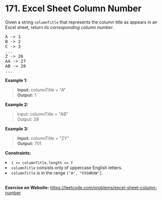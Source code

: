 # 171. Excel Sheet Column Number

Given a string `columnTitle` that represents the column title as appears in an Excel sheet, return *its corresponding column number*.

<pre>
A -&gt; 1
B -&gt; 2
C -&gt; 3
...
Z -&gt; 26
AA -&gt; 27
AB -&gt; 28 
...
</pre>
 

**Example 1:**

> **Input:** columnTitle = "A"  
**Output:** 1

**Example 2:**

> Input: columnTitle = "AB"  
Output: 28

**Example 3:**

> **Input:** columnTitle = "ZY"  
**Output:** 701
 

**Constraints:**

<li><code>1 &lt;= columnTitle.length &lt;= 7</code></li>
<li><code>columnTitle</code> consists only of uppercase English letters.</li>
<li><code>columnTitle</code> is in the range <code>["A", "FXSHRXW"]</code>.</li>

<br/>

**Exercise on Website:** https://leetcode.com/problems/excel-sheet-column-number
